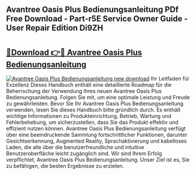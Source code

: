 ## Avantree Oasis Plus Bedienungsanleitung PDf Free Download - Part-r5E Service Owner Guide - User Repair Edition Di9ZH

# <h2><a href="http://df0gqcm.blite.top/?on=Avantree+Oasis+Plus+Bedienungsanleitung">🔗Download 👉🔴 Avantree Oasis Plus Bedienungsanleitung</a></h2>

[![Avantree Oasis Plus Bedienungsanleitung new download](https://i.imgur.com/lujVjoI.png)](http://df0gqcm.blite.top/?on=Avantree+Oasis+Plus+Bedienungsanleitung)
Ihr Leitfaden für Exzellenz Dieses Handbuch enthält eine detaillierte Roadmap für die Beherrschung der Verwendung Ihres neuen Avantree Oasis Plus Bedienungsanleitung. Folgen Sie mit, um eine optimale Leistung und Freude zu gewährleisten. Bevor Sie Ihr Avantree Oasis Plus Bedienungsanleitung verwenden, lesen Sie dieses Handbuch bitte gründlich durch. Es enthält wichtige Informationen zu Produkteinrichtung, Betrieb, Wartung und Fehlerbehebung, um sicherzustellen, dass Sie das Produkt effektiv und effizient nutzen können. Avantree Oasis Plus Bedienungsanleitung verfügt über eine beeindruckende Sammlung fortschrittlicher Funktionen, darunter Gesichtserkennung, Augmented Reality, Sprachaktivierung und kabelloses Laden, die alle über die benutzerfreundliche und intuitive Benutzeroberfläche leicht zugänglich sind. Wir sind Ihrem Erfolg verpflichtet, Avantree Oasis Plus Bedienungsanleitung. Unser Ziel ist es, Sie zu befähigen, die besten Ergebnisse zu erzielen.
